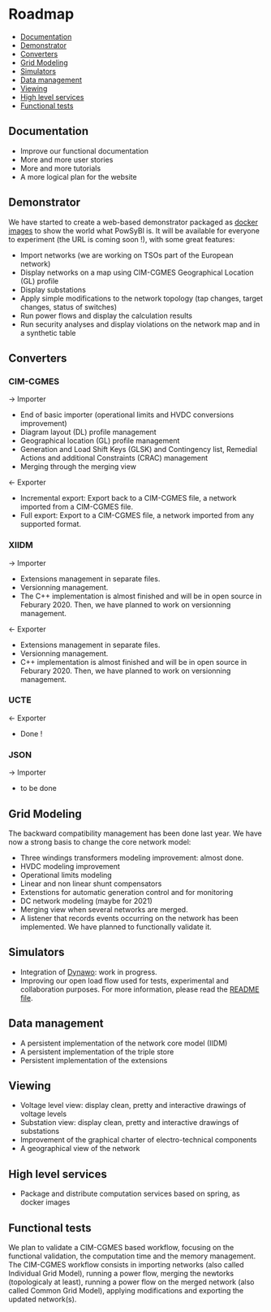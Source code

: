# Roadmap

* [Documentation](#documentation)
* [Demonstrator](#demonstrator)
* [Converters](#converters)
* [Grid Modeling](#grid-modeling)
* [Simulators](#simulators)
* [Data management](#data-management)
* [Viewing](#viewing)
* [High level services](#high-level-services)
* [Functional tests](#functional-tests)


## Documentation
- Improve our functional documentation
- More and more user stories
- More and more tutorials
- A more logical plan for the website

## Demonstrator
We have started to create a web-based demonstrator packaged as [docker images](https://hub.docker.com/search?q=powsybl&type=image) to show the world what PowSyBl is. It will be available for everyone to experiment (the URL is coming soon !), with some great features:
- Import networks (we are working on TSOs part of the European network)
- Display networks on a map using CIM-CGMES Geographical Location (GL) profile
- Display substations
- Apply simple modifications to the network topology (tap changes, target changes, status of switches)
- Run power flows and display the calculation results
- Run security analyses and display violations on the network map and in a synthetic table

## Converters

### CIM-CGMES
&rarr; Importer
- End of basic importer (operational limits and HVDC conversions improvement)
- Diagram layout (DL) profile management
- Geographical location (GL) profile management
- Generation and Load Shift Keys (GLSK) and Contingency list, Remedial Actions and additional Constraints (CRAC) management
- Merging through the merging view

&larr; Exporter
- Incremental export: Export back to a CIM-CGMES file, a network imported from a CIM-CGMES file.
- Full export: Export to a CIM-CGMES file, a network imported from any supported format.

### XIIDM
&rarr; Importer
- Extensions management in separate files.
- Versionning management.
- The C++ implementation is almost finished and will be in open source in Feburary 2020. Then, we have planned to work on versionning management.

&larr; Exporter
- Extensions management in separate files.
- Versionning management.
- C++ implementation is almost finished and will be in open source in Feburary 2020. Then, we have planned to work on versionning management.

### UCTE
&larr; Exporter
- Done !

### JSON
&rarr; Importer
- to be done

## Grid Modeling
The backward compatibility management has been done last year. We have now a strong basis to change the core network model:
- Three windings transformers modeling improvement: almost done.
- HVDC modeling improvement
- Operational limits modeling
- Linear and non linear shunt compensators
- Extenstions for automatic generation control and for monitoring
- DC network modeling (maybe for 2021)
- Merging view when several networks are merged.
- A listener that records events occurring on the network has been implemented. We have planned to functionally validate it.

## Simulators
- Integration of [Dynawo](https://dynawo.github.io/): work in progress.
- Improving our open load flow used for tests, experimental and collaboration purposes. For more information, please read the [README file](https://github.com/powsybl/powsybl-open-loadflow/blob/master/README.md).

## Data management
- A persistent implementation of the network core model (IIDM)
- A persistent implementation of the triple store
- Persistent implementation of the extensions

## Viewing
- Voltage level view: display clean, pretty and interactive drawings of voltage levels
- Substation view: display clean, pretty and interactive drawings of substations
- Improvement of the graphical charter of electro-technical components
- A geographical view of the network

## High level services
- Package and distribute computation services based on spring, as docker images

## Functional tests
We plan to validate a CIM-CGMES based workflow, focusing on the functional validation, the computation time and the memory management. The CIM-CGMES workflow consists in importing networks (also called Individual Grid Model), running a power flow, merging the newtorks (topologicaly at least), running a power flow on the merged network (also called Common Grid Model), applying modifications and exporting the updated network(s).
